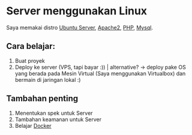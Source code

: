 # Server menggunakan Linux

Saya memakai distro [Ubuntu Server](https://ubuntu.com/download/server), [Apache2](Apache1.md), [PHP](PHP1.md), [Mysql](Mysql1.md).

## Cara belajar:

1. Buat proyek
2. Deploy ke server (VPS, tapi bayar :)) | alternative? -> deploy pake OS yang berada pada Mesin Virtual (Saya menggunakan Virtualbox) dan bermain di jaringan lokal :)

## Tambahan penting

1. Menentukan spek untuk Server
2. Tambahan keamanan untuk Server
3. Belajar [Docker](Docker/README.md)
